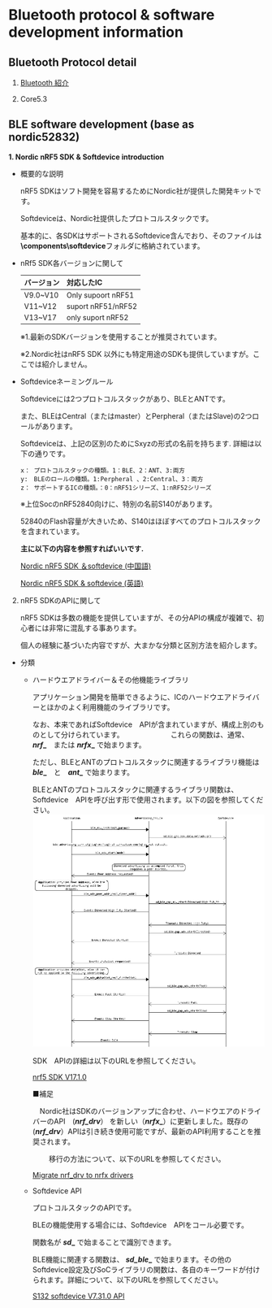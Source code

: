 # Bluetooth protocol & software development information

## Bluetooth Protocol detail

  1. [Bluetooth 紹介](Bluetooth.md)
  

  1. Core5.3

## BLE software development (base as nordic52832)

  **1. Nordic nRF5 SDK & Softdevice introduction**

  * 概要的な説明

      nRF5 SDKはソフト開発を容易するためにNordic社が提供した開発キットです。
    
      Softdeviceは、Nordic社提供したプロトコルスタックです。
    
      基本的に、各SDKはサポートされるSoftdevice含んでおり、そのファイルは **\components\softdevice**フォルダに格納されています。

  * nRf5 SDK各バージョンに関して

     | バージョン | 対応したIC |
     |----------|----------|
     | V9.0~V10  | Only supoort nRF51|
     | V11~V12 | suport nRF51/nRF52 |
     | V13~V17 | only suport nRF52 |
    
      ※1.最新のSDKバージョンを使用することが推奨されています。

      ※2.Nordic社はnRF5 SDK 以外にも特定用途のSDKも提供していますが。ここでは紹介しません。

  * Softdeviceネーミングルール

      Softdeviceには2つプロトコルスタックがあり、BLEとANTです。

      また、BLEはCentral（またはmaster）とPerpheral（またはSlave)の2つロールがあります。
  
      Softdeviceは、上記の区別のためにSxyzの形式の名前を持ちます.
      詳細は以下の通りです。

        x： プロトコルスタックの種類。1：BLE、2：ANT、3:両方
        y:　BLEのロールの種類。1:Perpheral 、2:Central、3：両方
        z： サポートするICの種類。：0：nRF51シリーズ、1:nRF52シリーズ

      ※上位SocのnRF52840向けに、特別の名前S140があります。
      
       52840のFlash容量が大きいため、S140はほぼすべてのプロトコルスタックを含まれています。

    **主に以下の内容を参照すればいいです.** 

    [Nordic nRF5 SDK ＆softdevice \(中国語)](https://www.cnblogs.com/iini/p/9095551.html)

    [Nordic nRF5 SDK & softdevice \(英語)](https://devzone.nordicsemi.com/guides/short-range-guides/b/getting-started/posts/introduction-to-nordic-nrf5-sdk-and-softdevice) 
  2. nRF5 SDKのAPIに関して

     nRF5 SDKは多数の機能を提供していますが、その分APIの構成が複雑で、初心者には非常に混乱する事あります。
    
     個人の経験に基づいた内容ですが、大まかな分類と区別方法を紹介します。
     
  * 分類
    
    - ハードウエアドライバー＆その他機能ライブラリ

      アプリケーション開発を簡単できるように、ICのハードウエアドライバーとほかのよく利用機能のライブラリです。
      
      なお、本来であればSoftdevice　APIが含まれていますが、構成上別のものとして分けられています。
　　　
　　　これらの関数は、通常、　**_nrf__**　または **_nrfx__** で始まります。
    
      ただし、BLEとANTのプロトコルスタックに関連するライブラリ機能は　**_ble__**　と　**_ant__** で始まります。
      
      BLEとANTのプロトコルスタックに関連するライブラリ関数は、Softdevice　APIを呼び出す形で使用されます。以下の図を参照してください。
    　![BLE advertising message sequence](image/BLE_advertising_msg_seq.png)
    
      SDK　APIの詳細は以下のURLを参照してください。

       [nrf5 SDK V17.1.0](https://infocenter.nordicsemi.com/topic/struct_sdk/struct/sdk_nrf5_latest.html) 

      ■補足

      　Nordic社はSDKのバージョンアップに合わせ、ハードウエアのドライバーのAPI　(**_nrf_drv_**） を新しい（**_nrfx__**）に更新しました。既存の(**_nrf_drv_**）APIは引き続き使用可能ですが、最新のAPI利用することを推奨されます。
      
      　　
      移行の方法について、以下のURLを参照してください。

      [Migrate nrf_drv to nrfx drivers](https://infocenter.nordicsemi.com/index.jsp?topic=%2Fsdk_nrf5_v17.0.0%2Fnrfx_migration_user_guide.html&anchor=getting_started_replace_nrf_drv_options_migrate)

    - Softdevice API

      プロトコルスタックのAPIです。

      BLEの機能使用する場合には、Softdevice　APIをコール必要です。
    
      関数名が **_sd__** で始まることで識別できます。
      
      BLE機能に関連する関数は、 **_sd_ble__** で始まります。その他のSoftdevice設定及びSoCライブラリの関数は、各自のキーワードが付けられます。詳細について、以下のURLを参照してください。

       [S132 softdevice V7.31.0 API](https://infocenter.nordicsemi.com/index.jsp?topic=%2Fcom.nordic.infocenter.s132.api.v7.2.0%2Findex.html)


    　
  　
  　

